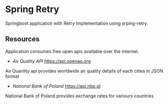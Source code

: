 # Spring Retry
Springboot application with Retry Implementation using srping-retry.

## Resources
Application consumes free open apis available over the internet.
- *Air Quality API* <https://api.openaq.org>

Air Quanlity api provides worldwide air quality details of each cities in JSON format

- *National Bank of Poland* <https://api.nbp.pl>

National Bank of Poland provides exchange rates for variours countries
